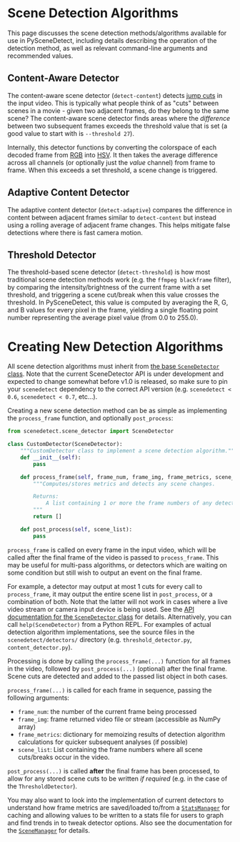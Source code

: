 
# Scene Detection Algorithms

This page discusses the scene detection methods/algorithms available for use in PySceneDetect, including details describing the operation of the detection method, as well as relevant command-line arguments and recommended values.

## Content-Aware Detector

The content-aware scene detector (`detect-content`) detects [jump cuts](https://en.wikipedia.org/wiki/Jump_cut) in the input video.  This is typically what people think of as "cuts" between scenes in a movie - given two adjacent frames, do they belong to the same scene?  The content-aware scene detector finds areas where the *difference* between two subsequent frames exceeds the threshold value that is set (a good value to start with is `--threshold 27`).

Internally, this detector functions by converting the colorspace of each decoded frame from [RGB](https://en.wikipedia.org/wiki/RGB_color_space) into [HSV](https://en.wikipedia.org/wiki/HSL_and_HSV).  It then takes the average difference across all channels (or optionally just the *value* channel) from frame to frame.  When this exceeds a set threshold, a scene change is triggered.

## Adaptive Content Detector

The adaptive content detector (`detect-adaptive`) compares the difference in content between adjacent frames similar to `detect-content` but instead using a rolling average of adjacent frame changes. This helps mitigate false detections where there is fast camera motion.

## Threshold Detector

The threshold-based scene detector (`detect-threshold`) is how most traditional scene detection methods work (e.g. the `ffmpeg blackframe` filter), by comparing the intensity/brightness of the current frame with a set threshold, and triggering a scene cut/break when this value crosses the threshold.  In PySceneDetect, this value is computed by averaging the R, G, and B values for every pixel in the frame, yielding a single floating point number representing the average pixel value (from 0.0 to 255.0).

# Creating New Detection Algorithms

All scene detection algorithms must inherit from [the base `SceneDetector` class](https://pyscenedetect.readthedocs.io/projects/Manual/en/latest/api/scene_detector.html). Note that the current SceneDetector API is under development and expected to change somewhat before v1.0 is released, so make sure to pin your `scenedetect` dependency to the correct API version (e.g. `scenedetect < 0.6`, `scenedetect < 0.7`, etc...).

Creating a new scene detection method can be as simple as implementing the `process_frame` function, and optionally `post_process`:

```python
from scenedetect.scene_detector import SceneDetector

class CustomDetector(SceneDetector):
    """CustomDetector class to implement a scene detection algorithm."""
    def __init__(self):
        pass

    def process_frame(self, frame_num, frame_img, frame_metrics, scene_list):
        """Computes/stores metrics and detects any scene changes.

        Returns:
            A list containing 1 or more the frame numbers of any detected scenes.
        """
        return []

    def post_process(self, scene_list):
        pass
```

`process_frame` is called on every frame in the input video, which will be called after the final frame of the video is passed to `process_frame`. This may be useful for multi-pass algorithms, or detectors which are waiting on some condition but still wish to output an event on the final frame.

For example, a detector may output at most 1 cuts for every call to `process_frame`, it may output the entire scene list in `post_process`, or a combination of both.  Note that the latter will not work in cases where a live video stream or camera input device is being used. See the [API documentation for the `SceneDetector` class](https://pyscenedetect.readthedocs.io/projects/Manual/en/latest/api/scene_detector.html#scenedetect.scene_detector.SceneDetector) for details. Alternatively, you can call `help(SceneDetector)` from a Python REPL. For examples of actual detection algorithm implementations, see the source files in the `scenedetect/detectors/` directory (e.g. `threshold_detector.py`, `content_detector.py`).

Processing is done by calling the `process_frame(...)` function for all frames in the video, followed by `post_process(...)` (optional) after the final frame.  Scene cuts are detected and added to the passed list object in both cases.

`process_frame(...)` is called for each frame in sequence, passing the following arguments:

- `frame_num`: the number of the current frame being processed
- `frame_img`: frame returned video file or stream (accessible as NumPy array)
- `frame_metrics`: dictionary for memoizing results of detection algorithm calculations for quicker subsequent analyses (if possible)
- `scene_list`: List containing the frame numbers where all scene cuts/breaks occur in the video.

`post_process(...)` is called **after** the final frame has been processed, to allow for any stored scene cuts to be written *if required* (e.g. in the case of the `ThresholdDetector`).

You may also want to look into the implementation of current detectors to understand how frame metrics are saved/loaded to/from a [`StatsManager`](https://pyscenedetect.readthedocs.io/projects/Manual/en/stable/api/stats_manager.html) for caching and allowing values to be written to a stats file for users to graph and find trends in to tweak detector options.  Also see the documentation for the [`SceneManager`](https://pyscenedetect.readthedocs.io/projects/Manual/en/stable/api/scene_manager.html) for details.

